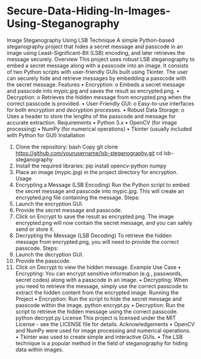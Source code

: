 # Secure-Data-Hiding-In-Images-Using-Steganography
Image Steganography Using LSB Technique
A simple Python-based steganography project that hides a secret message and passcode in an image using Least-Significant-Bit (LSB) encoding, and later retrieves the message securely.
Overview
This project uses robust LSB steganography to embed a secret message along with a passcode into an image. It consists of two Python scripts with user-friendly GUIs built using Tkinter. The user can securely hide and retrieve messages by embedding a passcode with the secret message.
Features
•	Encryption:
o	Embeds a secret message and passcode into mypic.jpg and saves the result as encrypted.png.
•	Decryption:
o	Retrieves the hidden message from encrypted.png when the correct passcode is provided.
•	User-Friendly GUI:
o	Easy-to-use interfaces for both encryption and decryption processes.
•	Robust Data Storage:
o	Uses a header to store the lengths of the passcode and message for accurate extraction.
Requirements
•	Python 3.x
•	OpenCV (for image processing)
•	NumPy (for numerical operations)
•	Tkinter (usually included with Python for GUI)
Installation
1.	Clone the repository:
bash
Copy
git clone https://github.com/yourusername/lsb-steganography.git
cd lsb-steganography
2.	Install the required libraries:
               pip install opencv-python numpy
3.	Place an image (mypic.jpg) in the project directory for encryption.
Usage
1. Encrypting a Message (LSB Encoding)
Run the Python script to embed the secret message and passcode into mypic.jpg. This will create an encrypted.png file containing the message.
Steps:
1.	Launch the encryption GUI.
2.	Provide the secret message and passcode.
3.	Click on Encrypt to save the result as encrypted.png.
The image encrypted.png will now contain the secret message, and you can safely send or store it.
2. Decrypting the Message (LSB Decoding)
To retrieve the hidden message from encrypted.png, you will need to provide the correct passcode.
Steps:
1.	Launch the decryption GUI.
2.	Provide the passcode.
3.	Click on Decrypt to view the hidden message.
Example Use Case
•	Encrypting: You can encrypt sensitive information (e.g., passwords, secret codes) along with a passcode in an image.
•	Decrypting: When you need to retrieve the message, simply use the correct passcode to extract the hidden content from the encrypted image.
Running the Project
•	Encryption: Run the script to hide the secret message and passcode within the image.
python encrypt.py
•	Decryption: Run the script to retrieve the hidden message using the correct passcode.
python decrypt.py
License
This project is licensed under the MIT License - see the LICENSE file for details.
Acknowledgements
•	OpenCV and NumPy were used for image processing and numerical operations.
•	Tkinter was used to create simple and interactive GUIs.
•	The LSB technique is a popular method in the field of steganography for hiding data within images.
